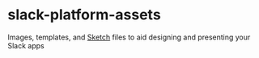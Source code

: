 # slack-platform-assets

Images, templates, and [Sketch](https://www.sketchapp.com/) files to aid designing and presenting your Slack apps

